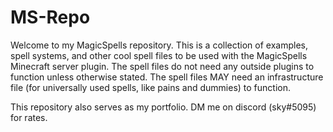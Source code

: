 # MS-Repo
Welcome to my MagicSpells repository. This is a collection of examples, spell systems, and
other cool spell files to be used with the MagicSpells Minecraft server plugin. The spell
files do not need any outside plugins to function unless otherwise stated. The spell files
MAY need an infrastructure file (for universally used spells, like pains and dummies) to
function.

This repository also serves as my portfolio. DM me on discord (sky#5095) for rates.
